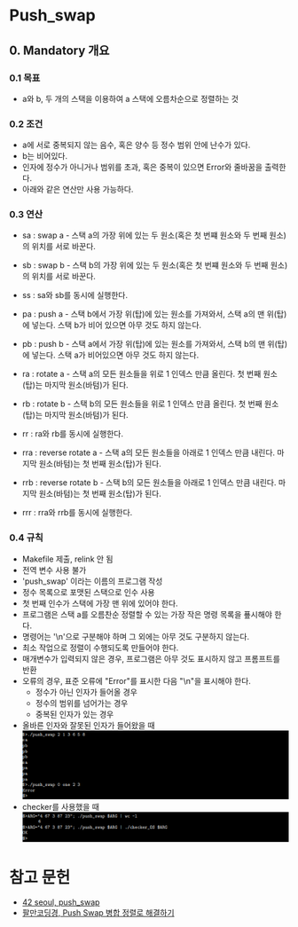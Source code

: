 # Push_swap

## 0. Mandatory 개요

### 0.1 목표
- a와 b, 두 개의 스택을 이용하여 a 스택에 오름차순으로 정렬하는 것

### 0.2 조건
- a에 서로 중복되지 않는 음수, 혹은 양수 등 정수 범위 안에 난수가 있다.
- b는 비어있다.
- 인자에 정수가 아니거나 범위를 초과, 혹은 중복이 있으면 Error와 줄바꿈을 출력한다.
- 아래와 같은 연산만 사용 가능하다.

### 0.3 연산
- sa : swap a - 스택 a의 가장 위에 있는 두 원소(혹은 첫 번쨰 원소와 두 번째 원소)의 위치를 서로 바꾼다.

- sb : swap b - 스택 b의 가장 위에 있는 두 원소(혹은 첫 번쨰 원소와 두 번째 원소)의 위치를 서로 바꾼다.

- ss : sa와 sb를 동시에 실행한다.

- pa : push a - 스택 b에서 가장 위(탑)에 있는 원소를 가져와서, 스택 a의 맨 위(탑)에 넣는다. 스택 b가 비어 있으면 아무 것도 하지 않는다.

- pb : push b - 스택 a에서 가장 위(탑)에 있는 원소를 가져와서, 스택 b의 맨 위(탑)에 넣는다. 스택 a가 비어있으면 아무 것도 하지 않는다.

- ra : rotate a - 스택 a의 모든 원소들을 위로 1 인덱스 만큼 올린다. 첫 번째 원소(탑)는 마지막 원소(바텀)가 된다.

- rb : rotate b - 스택 b의 모든 원소들을 위로 1 인덱스 만큼 올린다. 첫 번째 원소(탑)는 마지막 원소(바텀)가 된다.

- rr : ra와 rb를 동시에 실행한다.

- rra : reverse rotate a - 스택 a의 모든 원소들을 아래로 1 인덱스 만큼 내린다. 마지막 원소(바텀)는 첫 번째 원소(탑)가 된다.

- rrb : reverse rotate b - 스택 b의 모든 원소들을 아래로 1 인덱스 만큼 내린다. 마지막 원소(바텀)는 첫 번째 원소(탑)가 된다.

- rrr : rra와 rrb를 동시에 실행한다.

### 0.4 규칙

- Makefile 제출, relink 안 됨
- 전역 변수 사용 불가
- 'push_swap' 이라는 이름의 프로그램 작성
- 정수 목록으로 포맷된 스택으로 인수 사용
- 첫 번째 인수가 스택에 가장 맨 위에 있어야 한다.
- 프로그램은 스택 a를 오름찬순 정렬할 수 있는 가장 작은 명령 목록을 푶시해야 한다.
- 명령어는 '\n'으로 구분해야 하며 그 외에는 아무 것도 구분하지 않는다.
- 최소 작업으로 정렬이 수행되도록 만들어야 한다.
- 매개변수가 입력되지 않은 경우, 프로그램은 아무 것도 표시하지 않고 프롬프트를 반환
- 오류의 경우, 표준 오류에 "Error"를 표시한 다음 "\n"을 표시해야 한다. 
	- 정수가 아닌 인자가 들어올 경우
	- 정수의 범위를 넘어가는 경우
	- 중복된 인자가 있는 경우
- 올바른 인자와 잘못된 인자가 들어왔을 때  
	![error](img/error.png)
- checker를 사용했을 때  
	![checker](img/checker.png)

# 참고 문헌
- [42 seoul, push_swap](https://cdn.intra.42.fr/pdf/pdf/67975/en.subject.pdf)
- [팔만코딩경, Push Swap 병합 정렬로 해결하기](https://80000coding.oopy.io/402024b2-13ba-447a-ac0f-0eeaf91f0e5f#402024b2-13ba-447a-ac0f-0eeaf91f0e5f)
